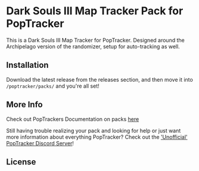 # Dark Souls III Map Tracker Pack for PopTracker

This is a Dark Souls III Map Tracker for PopTracker. Designed around the Archipelago version of the randomizer, setup for auto-tracking as well. 

## Installation

Download the latest release from the releases section, and then move it into `/poptracker/packs/` and you're all set!

## More Info

Check out PopTrackers Documentation on packs [here](https://github.com/black-sliver/PopTracker/blob/master/doc/PACKS.md)

Still having trouble realizing your pack and looking for help or just want more information about everything PopTracker? Check out the ['Unofficial' PopTracker Discord Server](https://discord.com/invite/gwThqMCPgK)!

## License
